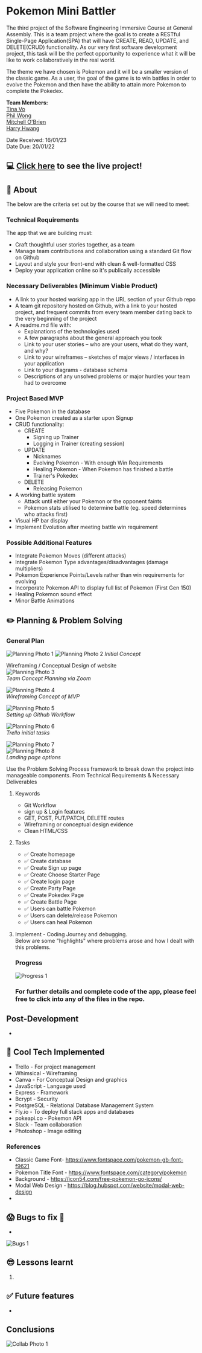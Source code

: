 # Pokemon Mini Battler
The third project of the Software Engineering Immersive Course at General Assembly. This is a team project where the goal is to create a RESTful Single-Page Application(SPA) that will have CREATE, READ, UPDATE, and DELETE(CRUD) functionality. As our very first software development project, this task will be the perfect opportunity to experience what it will be like to work collaboratively in the real world. 

The theme we have chosen is Pokemon and it will be a smaller version of the classic game. As a user, the goal of the game is to win battles in order to evolve the Pokemon and then have the ability to attain more Pokemon to complete the Pokedex. 

**Team Members:**<br/> 
[Tina Vo](https://github.com/tinanvo)<br/>
[Phil Wong](https://github.com/pwong-it)<br/>
[Mitchell O'Brien](https://github.com/OB-CODE)<br/>
[Harry Hwang]()<br/>

Date Received: 16/01/23<br/>
Date Due: 20/01/22

## :computer: [Click here]() to see the live project!

## :page_facing_up: About
The below are the criteria set out by the course that we will need to meet:
### Technical Requirements
The app that we are building must:
-   Craft thoughtful user stories together, as a team
-   Manage team contributions and collaboration using a standard Git flow on Github
-   Layout and style your front-end with clean & well-formatted CSS
-   Deploy your application online so it's publically accessible

### Necessary Deliverables (Minimum Viable Product)
-   A link to your hosted working app in the URL section of your Github repo
-   A team git repository hosted on Github, with a link to your hosted project, and frequent commits from every team member dating back to the very beginning of the project
-   A readme.md file with:
    -   Explanations of the technologies used
    -   A few paragraphs about the general approach you took
    -   Link to your user stories – who are your users, what do they want, and why?
    -   Link to your wireframes – sketches of major views / interfaces in your application
    -   Link to your diagrams - database schema
    -   Descriptions of any unsolved problems or major hurdles your team had to overcome

### Project Based MVP
-   Five Pokemon in the database
-   One Pokemon created as a starter upon Signup
-   CRUD functionality:
    -   CREATE
        -   Signing up Trainer
        -   Logging in Trainer (creating session)
    -   UPDATE
        -   Nicknames
        -   Evolving Pokemon - With enough Win Requirements
        -   Healing Pokemon - When Pokemon has finished a battle
        -   Trainer's Pokedex
    -   DELETE
        -   Releasing Pokemon 
-   A working battle system
    -   Attack until either your Pokemon or the opponent faints
    -   Pokemon stats utilised to determine battle (eg. speed determines who attacks first)
-   Visual HP bar display
-   Implement Evolution after meeting battle win requirement 

### Possible Additional Features
-   Integrate Pokemon Moves (different attacks)
-   Integrate Pokemon Type advantages/disadvantages (damage multipliers)
-   Pokemon Experience Points/Levels rather than win requirements for evolving
-   Incorporate Pokemon API to display full list of Pokemon (First Gen 150)
-   Healing Pokemon sound effect
-   Minor Battle Animations
 
## :pencil2: Planning & Problem Solving
### General Plan
![Planning Photo 1](./client/images/README-images/Planning_01.png)
![Planning Photo 2](./client/images/README-images/Planning_02.png)
*Initial Concept*

Wireframing / Conceptual Design of website<br/> 
![Planning Photo 3](./images/Planning_03.png)<br/> 
*Team Concept Planning via Zoom*

![Planning Photo 4](./images/Planning_04.png)<br/> 
*Wireframing Concept of MVP*

![Planning Photo 5](./images/Planning_05.png)<br/>
*Setting up Github Workflow* 

![Planning Photo 6](./images/Planning_06.png)<br/>
*Trello initial tasks* 

![Planning Photo 7](./images/Planning_07.png)<br/>
![Planning Photo 8](./images/Planning_08.png)<br/>
*Landing page options* 


Use the Problem Solving Process framework to break down the project into manageable components. From Technical Requirements & Necessary Deliverables
1.  Keywords 
    - Git Workflow
    - sign up & Login features
    - GET, POST, PUT/PATCH, DELETE routes
    - Wireframing or conceptual design evidence
    - Clean HTML/CSS

2.  Tasks <br/>
    - :white_check_mark: Create homepage
    - :white_check_mark: Create database
    - :white_check_mark: Create Sign up page
    - :white_check_mark: Create Choose Starter Page
    - :white_check_mark: Create login page
    - :white_check_mark: Create Party Page
    - :white_check_mark: Create Pokedex Page
    - :white_check_mark: Create Battle Page
    - :white_check_mark: Users can battle Pokemon
    - :white_check_mark: Users can delete/release Pokemon
    - :white_check_mark: Users can heal Pokemon<br/>


3.  Implement - Coding Journey and debugging.<br/> 
    Below are some "highlights" where problems arose and how I dealt with this problems. <br/> 

    ### Progress
    ![Progress 1](./images/Progress_01.png)
    

    ### For further details and complete code of the app, please feel free to click into any of the files in the repo.  

## Post-Development

-   


## :rocket: Cool Tech Implemented
-   Trello - For project management
-   Whimsical - Wireframing
-   Canva - For Conceptual Design and graphics
-   JavaScript - Language used
-   Express - Framework
-   Bcrypt - Security
-   PostgreSQL - Relational Database Management System
-   Fly.io - To deploy full stack apps and databases
-   pokeapi.co - Pokemon API
-   Slack - Team collaboration
-   Photoshop - Image editing

### References
-   Classic Game Font- https://www.fontspace.com/pokemon-gb-font-f9621 
-   Pokemon Title Font - https://www.fontspace.com/category/pokemon
-   Background - https://icon54.com/free-pokemon-go-icons/
-   Modal Web Design - https://blog.hubspot.com/website/modal-web-design
-   

## :scream: Bugs to fix :bug:
- 
![Bugs 1](./images/bugs_01.png)<br/>

## :sunglasses: Lessons learnt
1.  


## :white_check_mark: Future features
-   

## Conclusions
![Collab Photo 1](./images/Collab_01.png)

